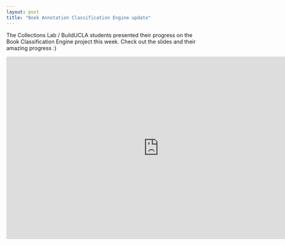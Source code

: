 ```yaml
---
layout: post
title: "Book Annotation Classification Engine update"
---
```


The Collections Lab / BuildUCLA students presented their progress on the Book Classification Engine project this week. Check out the slides and their amazing progress :)
<!--excerpt-->

<iframe src="https://docs.google.com/presentation/d/e/2PACX-1vTo15rVUvGh8R4FWgojw1K6z9_wCnEaPy4Qr-ZeHrfi5e2kIa0yVnlhBWd3HFBAf-lkn5YfPtB7Wlzc/embed?start=false&loop=false&delayms=3000" frameborder="0" width="800" height="479" allowfullscreen="true" mozallowfullscreen="true" webkitallowfullscreen="true"></iframe>
